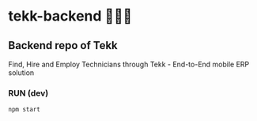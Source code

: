 # tekk-backend 👷‍♀️👷

## Backend repo of Tekk
Find, Hire and Employ Technicians through Tekk - End-to-End mobile ERP solution


### RUN (dev)
`npm start`
